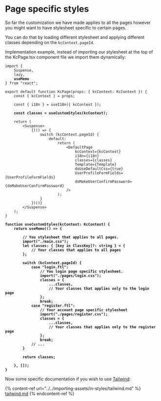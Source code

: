 # Page specific styles

So far the customization we have made applies to all the pages however you might want to have stylesheet specific to certain pages. &#x20;

You can do that by loading different stylesheet and applying different classes depending on the `kcContext.pageId`.

Implementation example, instead of importing our stylesheet at the top of the KcPage.tsx component file we import them dynamically:

<pre class="language-tsx" data-title="src/login/KcPage.tsx"><code class="lang-tsx">import {
    Suspense, 
    lazy,
<strong>    useMemo
</strong>} from "react";

export default function KcPage(props: { kcContext: KcContext }) {
    const { kcContext } = props;

    const { i18n } = useI18n({ kcContext });

<strong>    const classes = useCustomStyles(kcContext);
</strong>
    return (
        &#x3C;Suspense>
            {(() => {
                switch (kcContext.pageId) {
                    default:
                        return (
                            &#x3C;DefaultPage
                                kcContext={kcContext}
                                i18n={i18n}
                                classes={classes}
                                Template={Template}
                                doUseDefaultCss={true}
                                UserProfileFormFields={UserProfileFormFields}
                                doMakeUserConfirmPassword={doMakeUserConfirmPassword}
                            />
                        );
                }
            })()}
        &#x3C;/Suspense>
    );
}

<strong>function useCustomStyles(kcContext: KcContext) {
</strong><strong>    return useMemo(() => {
</strong><strong>        
</strong><strong>        // You stylesheet that applies to all pages.
</strong><strong>        import("./main.css");
</strong><strong>        let classes: { [key in ClassKey]?: string } = {
</strong><strong>            // Your classes that applies to all pages
</strong><strong>        };
</strong><strong>
</strong><strong>        switch (kcContext.pageId) {
</strong><strong>            case "login.ftl":
</strong><strong>                // You login page specific stylesheet.
</strong><strong>                import("./pages/login.css");
</strong><strong>                classes = {
</strong><strong>                    ...classes,
</strong><strong>                    // Your classes that applies only to the login page
</strong><strong>                };
</strong><strong>                break;
</strong><strong>            case "register.ftl":
</strong><strong>                // Your account page specific stylesheet
</strong><strong>                import("./pages/register.css");
</strong><strong>                classes = {
</strong><strong>                    ...classes,
</strong><strong>                    // Your classes that applies only to the register page
</strong><strong>                };
</strong><strong>                break;
</strong><strong>            // ...
</strong><strong>        }
</strong><strong>
</strong><strong>        return classes;
</strong><strong>
</strong><strong>    }, []);
</strong><strong>}
</strong></code></pre>

Now some specific documentation if you wish to use [Tailwind](https://tailwindcss.com/):

{% content-ref url="../../importing-assets/in-styles/tailwind.md" %}
[tailwind.md](../../importing-assets/in-styles/tailwind.md)
{% endcontent-ref %}
